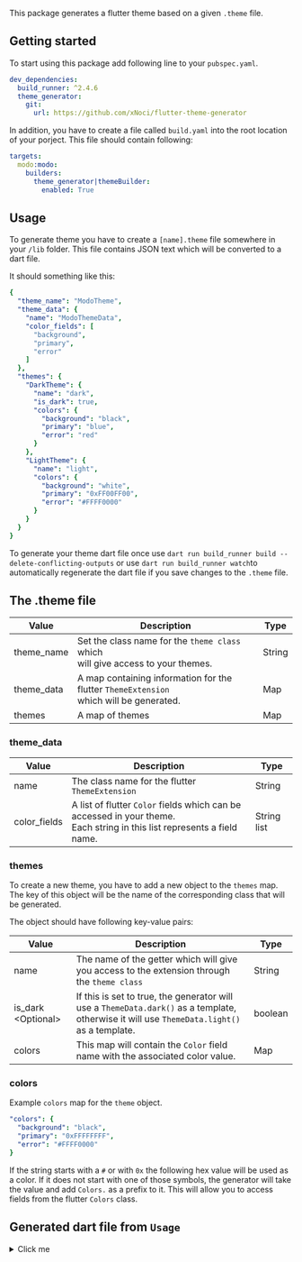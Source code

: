 This package generates a flutter theme based on a given `.theme` file.

## Getting started

To start using this package add following line to your `pubspec.yaml`.

```yaml
dev_dependencies:
  build_runner: ^2.4.6
  theme_generator:
    git:
      url: https://github.com/xNoci/flutter-theme-generator
```

In addition, you have to create a file called `build.yaml` into the root location of your porject.
This file should contain following:

```yaml
targets:
  modo:modo:
    builders:
      theme_generator|themeBuilder:
        enabled: True
```

## Usage

To generate theme you have to create a `[name].theme` file somewhere in your `/lib` folder.
This file contains JSON text which will be converted to a dart file.

It should something like this:

```yaml
{
  "theme_name": "ModoTheme",
  "theme_data": {
    "name": "ModoThemeData",
    "color_fields": [
      "background",
      "primary",
      "error"
    ]
  },
  "themes": {
    "DarkTheme": {
      "name": "dark",
      "is_dark": true,
      "colors": {
        "background": "black",
        "primary": "blue",
        "error": "red"
      }
    },
    "LightTheme": {
      "name": "light",
      "colors": {
        "background": "white",
        "primary": "0xFF00FF00",
        "error": "#FFFF0000"
      }
    }
  }
}
```

To generate your theme dart file once use `dart run build_runner build --delete-conflicting-outputs` or
use `dart run build_runner watch`to automatically regenerate the dart file if you save changes to the `.theme` file.

## The .theme file

| Value      | Description                                                                               | Type   |
|------------|-------------------------------------------------------------------------------------------|--------|
| theme_name | Set the class name for the `theme class` which<br>will give access to your themes.        | String |
| theme_data | A map containing information for the flutter `ThemeExtension`<br>which will be generated. | Map    |
| themes     | A map of themes                                                                           | Map    |

### theme_data

| Value        | Description                                                                                                                | Type        | 
|--------------|----------------------------------------------------------------------------------------------------------------------------|-------------| 
| name         | The class name for the flutter `ThemeExtension`                                                                            | String      |
| color_fields | A list of flutter `Color` fields which can be accessed in your theme.<br>Each string in this list represents a field name. | String list |

### themes

To create a new theme, you have to add a new object to the `themes` map. The key of this object will be the name of the
corresponding class that will be generated.

The object should have following key-value pairs:

| Value               | Description                                                                                                                                 | Type    | 
|---------------------|---------------------------------------------------------------------------------------------------------------------------------------------|---------| 
| name                | The name of the getter which will give you access to the extension through the `theme class`                                                | String  |
| is_dark \<Optional> | If this is set to true, the generator will use a `ThemeData.dark()` as a template, otherwise it will use `ThemeData.light()` as a template. | boolean |
| colors              | This map will contain the `Color` field name with the associated color value.                                                               | Map     |

### colors

Example `colors` map for the `theme` object.

```yaml
"colors": {
  "background": "black",
  "primary": "0xFFFFFFFF",
  "error": "#FFFF0000"
}
```

If the string starts with a `#` or with `0x` the following hex value will be used as a color. If it does not start with
one of those symbols, the generator will take the value and add `Colors.` as a prefix to it. This will allow you to
access fields from the flutter `Colors` class.

## Generated dart file from ``Usage``

<details>
  <summary>Click me</summary>

```dart
import 'package:flutter/material.dart';

abstract class ModoTheme {
  static final dark = ThemeData.dark().copyWith(extensions: [DarkTheme.get]);
  static final light = ThemeData.light().copyWith(extensions: [LightTheme.get]);
}

class DarkTheme extends ModoThemeData {
  DarkTheme._()
      : super(
    background: Colors.black,
    primary: Colors.blue,
    error: Colors.red,
  );

  static final get = DarkTheme._();
}

class LightTheme extends ModoThemeData {
  LightTheme._()
      : super(
    background: Colors.white,
    primary: const Color(0xFF00FF00),
    error: const Color(0xFFFF0000),
  );

  static final get = LightTheme._();
}

class ModoThemeData extends ThemeExtension<ModoThemeData> {
  const ModoThemeData({
    required this.background,
    required this.primary,
    required this.error,
  });

  final Color background;
  final Color primary;
  final Color error;

  @override
  ThemeExtension<ModoThemeData> copyWith({
    Color? background,
    Color? primary,
    Color? error,
  }) =>
      ModoThemeData(
        background: background ?? this.background,
        primary: primary ?? this.primary,
        error: error ?? this.error,
      );

  @override
  ThemeExtension<ModoThemeData> lerp(covariant ThemeExtension<ModoThemeData>? other, double t) {
    if (other is! ModoThemeData) {
      return this;
    }
    return ModoThemeData(
      background: background.lerp(other.background, t),
      primary: primary.lerp(other.primary, t),
      error: error.lerp(other.error, t),
    );
  }

}

extension _ColorLerpExtension on Color {
  Color lerp(Color to, double t) {
    return Color.lerp(this, to, t)!;
  }
}
```
</details>